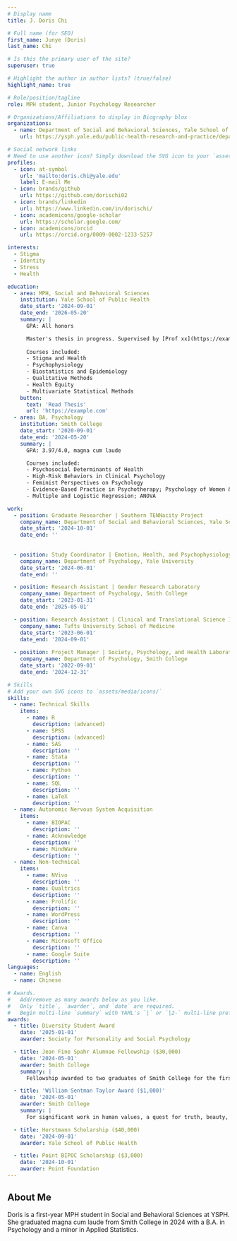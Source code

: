```yaml
---
# Display name
title: J. Doris Chi

# Full name (for SEO)
first_name: Junye (Doris)
last_name: Chi

# Is this the primary user of the site?
superuser: true

# Highlight the author in author lists? (true/false)
highlight_name: true

# Role/position/tagline
role: MPH student, Junior Psychology Researcher

# Organizations/Affiliations to display in Biography blox
organizations:
  - name: Department of Social and Behavioral Sciences, Yale School of Public Health
    url: https://ysph.yale.edu/public-health-research-and-practice/department-research/social-and-behavioral-sciences/

# Social network links
# Need to use another icon? Simply download the SVG icon to your `assets/media/icons/` folder.
profiles:
  - icon: at-symbol
    url: 'mailto:doris.chi@yale.edu'
    label: E-mail Me
  - icon: brands/github
    url: https://github.com/dorischi02
  - icon: brands/linkedin
    url: https://www.linkedin.com/in/dorischi/
  - icon: academicons/google-scholar
    url: https://scholar.google.com/
  - icon: academicons/orcid
    url: https://orcid.org/0009-0002-1233-5257

interests:
  - Stigma
  - Identity
  - Stress
  - Health

education:
  - area: MPH, Social and Behavioral Sciences
    institution: Yale School of Public Health
    date_start: '2024-09-01'
    date_end: '2026-05-20'
    summary: |
      GPA: All honors

      Master's thesis in progress. Supervised by [Prof xx](https://example.com). 
           
      Courses included:
      - Stigma and Health
      - Psychophysiology
      - Biostatistics and Epidemiology
      - Qualitative Methods 
      - Health Equity
      - Multivariate Statistical Methods
    button:
      text: 'Read Thesis'
      url: 'https://example.com'
  - area: BA, Psychology 
    institution: Smith College
    date_start: '2020-09-01'
    date_end: '2024-05-20'
    summary: |
      GPA: 3.97/4.0, magna cum laude

      Courses included:
      - Psychosocial Determinants of Health
      - High-Risk Behaviors in Clinical Psychology
      - Feminist Perspectives on Psychology
      - Evidence-Based Practice in Psychotherapy; Psychology of Women & Gender
      - Multiple and Logistic Regression; ANOVA

work:
  - position: Graduate Researcher | Southern TENNacity Project
    company_name: Department of Social and Behavioral Sciences, Yale School of Public Health
    date_start: '2024-10-01'
    date_end: ''
 
      
  - position: Study Coordinator | Emotion, Health, and Psychophysiology Lab
    company_name: Department of Psychology, Yale University
    date_start: '2024-06-01'
    date_end: ''

  - position: Research Assistant | Gender Research Laboratory
    company_name: Department of Psychology, Smith College
    date_start: '2023-01-31'
    date_end: '2025-05-01'

  - position: Research Assistant | Clinical and Translational Science Institute 
    company_name: Tufts University School of Medicine
    date_start: '2023-06-01'
    date_end: '2024-09-01'
      
  - position: Project Manager | Society, Psychology, and Health Laboratory 
    company_name: Department of Psychology, Smith College
    date_start: '2022-09-01'
    date_end: '2024-12-31'

# Skills
# Add your own SVG icons to `assets/media/icons/`
skills:
  - name: Technical Skills
    items:
      - name: R
        description: (advanced)
      - name: SPSS
        description: (advanced)
      - name: SAS
        description: ''
      - name: Stata
        description: ''
      - name: Python
        description: ''
      - name: SQL
        description: ''
      - name: LaTeX
        description: ''
  - name: Autonomic Nervous System Acquisition
    items:
      - name: BIOPAC
        description: ''
      - name: Acknowledge
        description: ''
      - name: MindWare
        description: ''
  - name: Non-technical
    items:
      - name: NVivo
        description: ''
      - name: Qualtrics
        description: ''
      - name: Prolific
        description: ''
      - name: WordPress
        description: ''
      - name: Canva
        description: ''
      - name: Microsoft Office
        description: ''
      - name: Google Suite
        description: ''
languages:
  - name: English
  - name: Chinese

# Awards.
#   Add/remove as many awards below as you like.
#   Only `title`, `awarder`, and `date` are required.
#   Begin multi-line `summary` with YAML's `|` or `|2-` multi-line prefix and indent 2 spaces below.
awards:
  - title: Diversity Student Award
    date: '2025-01-01'
    awarder: Society for Personality and Social Psychology

  - title: Jean Fine Spahr Alumnae Fellowship ($30,000)
    date: '2024-05-01'
    awarder: Smith College
    summary: |
      Fellowship awarded to two graduates of Smith College for the first year of graduate study

  - title: 'William Sentman Taylor Award ($1,000)'
    date: '2024-05-01'
    awarder: Smith College
    summary: |
      For significant work in human values, a quest for truth, beauty, and goodness in the arts and sciences. The only annual award given to one undergraduate by the Psychology Department.

  - title: Horstmann Scholarship ($40,000)
    date: '2024-09-01'
    awarder: Yale School of Public Health 

  - title: Point BIPOC Scholarship ($3,000)
    date: '2024-10-01'
    awarder: Point Foundation
---
```


## About Me

Doris is a first-year MPH student in Social and Behavioral Sciences at YSPH. She graduated magna cum laude from Smith College in 2024 with a B.A. in Psychology and a minor in Applied Statistics. 


